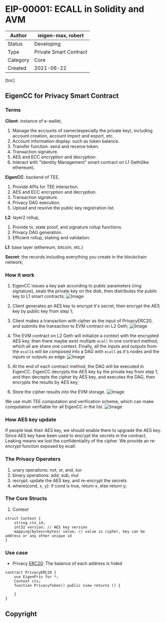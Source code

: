 # EIP-00001: ECALL in Solidity and AVM

| Author   | ieigen-max, robert      |
| -------- | ---------------------- |
| Status   | Developing             |
| Type     | Private Smart Contract |
| Category | Core                   |
| Created  | 2021-06-22             |

[toc]

## EigenCC for Privacy Smart Contract

### Terms
**Client**: instance of e-wallet, 
1. Manage the accounts of owner(especially the private key), including account creation, account import and export, etc.
2. Account information display: such as token balance.
3. Transfer function: send and receive token.
4. Transaction signature.
5. AES and ECC encryption and decryption.
6. Interact with "Identity Management" smart contract on L1 Geth(like ethereum).

**EigenCC**: backend of TEE,
1. Provide APIs for TEE interaction.
2. AES and ECC encryption and decryption.
3. Transaction signature.
4. Privacy DAG execution.
5. Upload and resolve the public key registration list.

**L2**: layer2 rollup,
1. Provide tx, state proof, and signature rollup functions.
2. Privacy DAG generation.
3. Efficient rollup, staking and validation.

**L1**: base layer (ethereum, bitcoin, etc.)

**Secret**: the records including everything you create in the blockchain network;

### How it work

1. EigenCC issues a key pair according to public parameters (ring signature), seals the private key on the disk, then distributes the public key to L1 smart contracts;
![Image](https://github.com/ieigen/ieigen/raw/main/docs/images/key%20generation.png)

2. Client generates an AES key to encrypt it's secret, then encrypt the AES key by public key from step 1;

3. Client makes a transaction with cipher as the input of PrivacyERC20, and submits the transaction to EVM contract on L2 Geth;
![Image](https://github.com/ieigen/ieigen/raw/main/docs/images/submit%20encrypted%20transaction.png)

4. The EVM contract on L2 Geth will initialize a context with the encrypted AES key, then there maybe exist multiple `ecall` in one contract method, which all are share 
one context. Finally, all the inputs and outputs from the `ecall`s  will be composed into a DAG with `ecall` as it's nodes and the inputs or outputs as edge.
![Image](https://github.com/ieigen/ieigen/raw/main/docs/images/ecalls%20DAG%20generation.png)
5. At the end of each contract method, the DAG will be executed in EigenCC. EigenCC decrypts the AES key by the private key from step 1, and then decrepts the cipher by AES key, and executes the DAG, then encrypts the results by AES key;

6. Store the cipher results into the EVM storage.
![Image](https://github.com/ieigen/ieigen/raw/main/docs/images/EigenCC%20computation.png)

We use multi TEE computation and verification scheme, which can make computation verifiable for all EigenCC in the list.
![Image](https://github.com/ieigen/ieigen/raw/main/docs/images/Multi%20TEE%20Computation%20and%20Verification%20Scheme.png)

### How AES key update

If people leak their AES key, we should enable them to upgrade the AES key. Since AES key have been used to encrypt the secrets in the contract, 
Leaking means we lost the confidentiality of the cipher. We provide an re-encrypt function exposed by ecall. 

### The Privacy Operaters

1. unary operations: not, or, and, xor
2. binary operations: add, sub, mul
3. recrypt: update the AES key, and re-encrypt the secrets
4. where(cond, x, y): if cond is true, return x, else return y;

### The Core Structs

1. Context
```
struct Context {
    string ctx_id;
    int32 version; // AES key version
    mapping(bytes=>bytes) value; // value is cipher, key can be address or any other unique id
}
```

### Use case

* Privacy [ERC20](https://github.com/OpenZeppelin/openzeppelin-contracts/blob/master/contracts/token/ERC20/ERC20.sol): The balance of each address is hided
```
contract PrivacyERC20 {
    use EigenPriv for *;
    Context ctx;
    function PrivacyToken() public view returns () {
        
    }
}
```

## Copyright